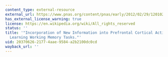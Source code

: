 ```yaml
---
content_type: external-resource
external_url: https://www.pnas.org/content/pnas/early/2012/02/29/1201022109.full.pdf
has_external_license_warning: true
license: https://en.wikipedia.org/wiki/All_rights_reserved
status: ''
title: '"Incorporation of New Information into Prefrontal Cortical Activity after
  Learning Working Memory Tasks."'
uid: 20370626-2177-4aae-9584-a2b2100dc0cd
wayback_url: ''
---
```

